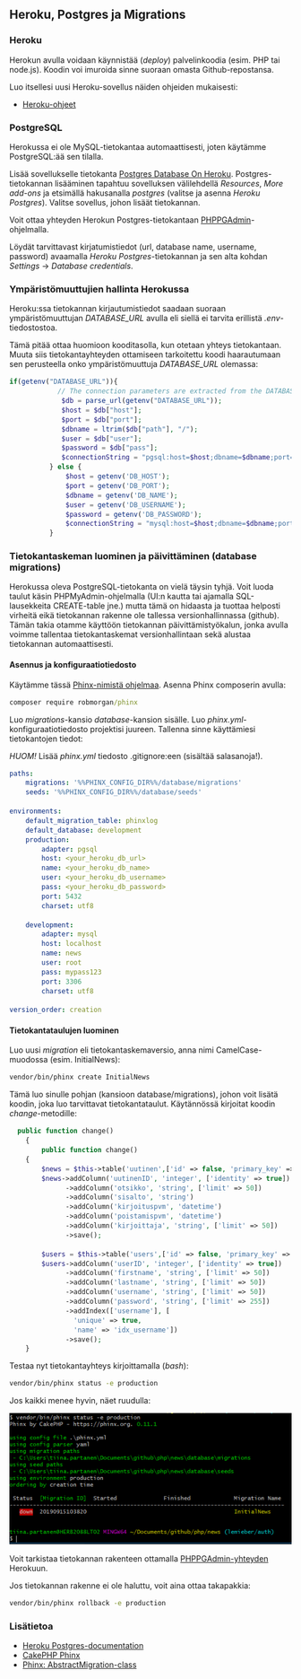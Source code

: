 ## Heroku, Postgres ja Migrations

### Heroku

Herokun avulla voidaan käynnistää (*deploy*) palvelinkoodia (esim. PHP tai node.js). Koodin voi imuroida sinne suoraan omasta Github-repostansa. 

Luo itsellesi uusi Heroku-sovellus näiden ohjeiden mukaisesti:

- [Heroku-ohjeet](../github/heroku.html)

### PostgreSQL

Herokussa ei ole MySQL-tietokantaa automaattisesti, joten käytämme PostgreSQL:ää sen tilalla.

Lisää sovellukselle tietokanta [Postgres Database On Heroku](https://docs.appery.io/docs/apiexpress-databaseconnection-heroku-postgres). Postgres-tietokannan lisääminen tapahtuu sovelluksen välilehdellä *Resources*, *More add-ons* ja etsimällä hakusanalla *postgres* (valitse ja asenna *Heroku Postgres*). Valitse sovellus, johon lisäät tietokannan.

Voit ottaa yhteyden Herokun Postgres-tietokantaan [PHPPGAdmin](../docker/heroku-postgres.md)-ohjelmalla.

Löydät tarvittavast kirjatumistiedot (url, database name, username, password) avaamalla *Heroku Postgres*-tietokannan ja sen alta kohdan *Settings* -> *Database credentials*.

### Ympäristömuuttujien hallinta Herokussa

Heroku:ssa tietokannan kirjautumistiedot saadaan suoraan ympäristömuuttujan *DATABASE_URL* avulla eli siellä ei tarvita erillistä *.env*-tiedostostoa.

Tämä pitää ottaa huomioon kooditasolla, kun otetaan yhteys tietokantaan. Muuta siis tietokantayhteyden ottamiseen tarkoitettu koodi haarautumaan sen perusteella onko ympäristömuuttuja *DATABASE_URL* olemassa:

```php
if(getenv("DATABASE_URL")){
            // The connection parameters are extracted from the DATABASE_URL environment variable
             $db = parse_url(getenv("DATABASE_URL"));
             $host = $db["host"];
             $port = $db["port"];
             $dbname = ltrim($db["path"], "/");
             $user = $db["user"];
             $password = $db["pass"];
             $connectionString = "pgsql:host=$host;dbname=$dbname;port=$port";
          } else {
              $host = getenv('DB_HOST');
              $port = getenv('DB_PORT');
              $dbname = getenv('DB_NAME');
              $user = getenv('DB_USERNAME');
              $password = getenv('DB_PASSWORD');
              $connectionString = "mysql:host=$host;dbname=$dbname;port=$port;charset=utf8";
          }
```

### Tietokantaskeman luominen ja päivittäminen (database migrations)

Herokussa oleva PostgreSQL-tietokanta on vielä täysin tyhjä. Voit luoda taulut käsin PHPMyAdmin-ohjelmalla (UI:n kautta tai ajamalla SQL-lausekkeita CREATE-table jne.) mutta tämä on hidaasta ja tuottaa helposti virheitä eikä tietokannan rakenne ole tallessa versionhallinnassa (github). Tämän takia otamme käyttöön tietokannan päivittämistyökalun, jonka avulla voimme tallentaa tietokantaskemat versionhallintaan sekä alustaa tietokannan automaattisesti.

#### Asennus ja konfiguraatiotiedosto

Käytämme tässä [Phinx-nimistä ohjelmaa](http://phinx.org). Asenna Phinx composerin avulla:

```cmd
composer require robmorgan/phinx
```

Luo *migrations*-kansio *database*-kansion sisälle. Luo *phinx.yml*-konfiguraatiotiedosto projektisi juureen. Tallenna sinne käyttämiesi tietokantojen tiedot:

*HUOM!* Lisää *phinx.yml* tiedosto .gitignore:een (sisältää salasanoja!).

```yml
paths:
    migrations: '%%PHINX_CONFIG_DIR%%/database/migrations'
    seeds: '%%PHINX_CONFIG_DIR%%/database/seeds'

environments:
    default_migration_table: phinxlog
    default_database: development
    production:
        adapter: pgsql
        host: <your_heroku_db_url>
        name: <your_heroku_db_name>
        user: <your_heroku_db_username>
        pass: <your_heroku_db_password>
        port: 5432
        charset: utf8

    development:
        adapter: mysql
        host: localhost
        name: news
        user: root
        pass: mypass123
        port: 3306
        charset: utf8

version_order: creation
``` 

#### Tietokantataulujen luominen

Luo uusi *migration* eli tietokantaskemaversio, anna nimi CamelCase-muodossa (esim. InitialNews):

```cmd
vendor/bin/phinx create InitialNews
```

Tämä luo sinulle pohjan (kansioon database/migrations), johon voit lisätä koodin, joka luo tarvittavat tietokantataulut. Käytännössä kirjoitat koodin *change*-metodille:

```php
  public function change()
    {
        public function change()
    {
        $news = $this->table('uutinen',['id' => false, 'primary_key' => ['uutinenID']]);
        $news->addColumn('uutinenID', 'integer', ['identity' => true])
              ->addColumn('otsikko', 'string', ['limit' => 50])
              ->addColumn('sisalto', 'string')
              ->addColumn('kirjoituspvm', 'datetime')
              ->addColumn('poistamispvm', 'datetime')
              ->addColumn('kirjoittaja', 'string', ['limit' => 50])
              ->save();

        $users = $this->table('users',['id' => false, 'primary_key' => ['userID']]);
        $users->addColumn('userID', 'integer', ['identity' => true])
              ->addColumn('firstname', 'string', ['limit' => 50])
              ->addColumn('lastname', 'string', ['limit' => 50])
              ->addColumn('username', 'string', ['limit' => 50])
              ->addColumn('password', 'string', ['limit' => 255])
              ->addIndex(['username'], [
                'unique' => true,
                'name' => 'idx_username'])
              ->save();
    }
```

Testaa nyt tietokantayhteys kirjoittamalla (*bash*):

```bash
vendor/bin/phinx status -e production
```

Jos kaikki menee hyvin, näet ruudulla:

![Migration](img/db_migration.PNG)

Voit tarkistaa tietokannan rakenteen ottamalla [PHPPGAdmin-yhteyden](../docker/heroku-postgres.md) Herokuun.

Jos tietokannan rakenne ei ole haluttu, voit aina ottaa takapakkia:

```bash
vendor/bin/phinx rollback -e production
```

### Lisätietoa

- [Heroku Postgres-documentation](https://devcenter.heroku.com/articles/heroku-postgresql)
- [CakePHP Phinx](https://book.cakephp.org/3.0/en/phinx)
- [Phinx: AbstractMigration-class](http://docs.phinx.org/en/latest/migrations.html#the-abstractmigration-class)